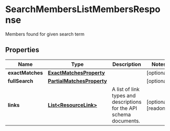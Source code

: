 

# SearchMembersListMembersResponse

Members found for given search term

## Properties

| Name | Type | Description | Notes |
|------------ | ------------- | ------------- | -------------|
|**exactMatches** | [**ExactMatchesProperty**](ExactMatchesProperty.md) |  |  [optional] |
|**fullSearch** | [**PartialMatchesProperty**](PartialMatchesProperty.md) |  |  [optional] |
|**links** | [**List&lt;ResourceLink&gt;**](ResourceLink.md) | A list of link types and descriptions for the API schema documents. |  [optional] [readonly] |



